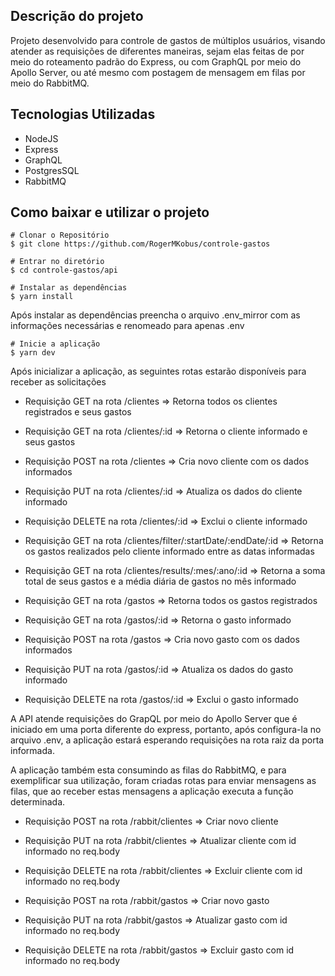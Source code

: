 ## Descrição do projeto

Projeto desenvolvido para controle de gastos de múltiplos usuários, visando atender as requisições de diferentes maneiras, sejam elas feitas de por meio do roteamento padrão do Express, ou com GraphQL por meio do Apollo Server, ou até mesmo com postagem de mensagem em filas por meio do RabbitMQ.



## Tecnologias Utilizadas

- NodeJS
- Express
- GraphQL
- PostgresSQL
- RabbitMQ



## Como baixar e utilizar o projeto

```
# Clonar o Repositório
$ git clone https://github.com/RogerMKobus/controle-gastos

# Entrar no diretório
$ cd controle-gastos/api

# Instalar as dependências
$ yarn install

```



Após instalar as dependências preencha o arquivo .env_mirror com as informações necessárias e renomeado para apenas .env



```
# Inicie a aplicação
$ yarn dev
```



Após inicializar a aplicação, as seguintes rotas estarão disponíveis para receber as solicitações

- Requisição GET na rota /clientes => Retorna todos os clientes registrados e seus gastos
- Requisição GET na rota /clientes/:id => Retorna o cliente informado e seus gastos
- Requisição POST na rota /clientes => Cria novo cliente com os dados informados
- Requisição PUT na rota /clientes/:id =>  Atualiza os dados do cliente informado
- Requisição DELETE na rota /clientes/:id => Exclui o cliente informado
- Requisição GET na rota /clientes/filter/:startDate/:endDate/:id => Retorna os gastos realizados pelo cliente informado entre as datas informadas
- Requisição GET na rota /clientes/results/:mes/:ano/:id => Retorna a soma total de seus gastos e a média diária de gastos no mês informado



- Requisição GET na rota /gastos => Retorna todos os gastos registrados

- Requisição GET na rota /gastos/:id => Retorna o gasto informado

- Requisição POST na rota /gastos => Cria novo gasto com os dados informados

- Requisição PUT na rota /gastos/:id => Atualiza os dados do gasto informado

- Requisição DELETE na rota /gastos/:id => Exclui o gasto informado

  

A API atende requisições do GrapQL por meio do Apollo Server que é iniciado em uma porta diferente do express, portanto, após configura-la no arquivo .env, a aplicação estará esperando requisições na rota raiz da porta informada. 

A aplicação também esta consumindo as filas do RabbitMQ, e para exemplificar sua utilização, foram criadas rotas para enviar mensagens as filas, que ao receber estas mensagens a aplicação executa a função determinada.



- Requisição POST na rota /rabbit/clientes => Criar novo cliente

- Requisição PUT na rota  /rabbit/clientes => Atualizar cliente com id informado no req.body

- Requisição DELETE na rota  /rabbit/clientes => Excluir cliente com  id informado no req.body



- Requisição POST na rota /rabbit/gastos => Criar novo gasto

- Requisição PUT na rota  /rabbit/gastos => Atualizar gasto com id informado no req.body

- Requisição DELETE na rota  /rabbit/gastos => Excluir gasto com  id informado no req.body


